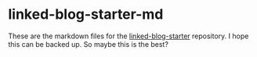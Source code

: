 # linked-blog-starter-md
These are the markdown files for the [linked-blog-starter](https://github.com/matthewwong525/linked-blog-starter) repository. I hope this can be backed up. So maybe this is the best?

